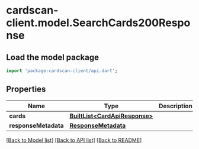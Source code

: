 # cardscan-client.model.SearchCards200Response

## Load the model package
```dart
import 'package:cardscan-client/api.dart';
```

## Properties
Name | Type | Description | Notes
------------ | ------------- | ------------- | -------------
**cards** | [**BuiltList&lt;CardApiResponse&gt;**](CardApiResponse.md) |  | 
**responseMetadata** | [**ResponseMetadata**](ResponseMetadata.md) |  | 

[[Back to Model list]](../README.md#documentation-for-models) [[Back to API list]](../README.md#documentation-for-api-endpoints) [[Back to README]](../README.md)


